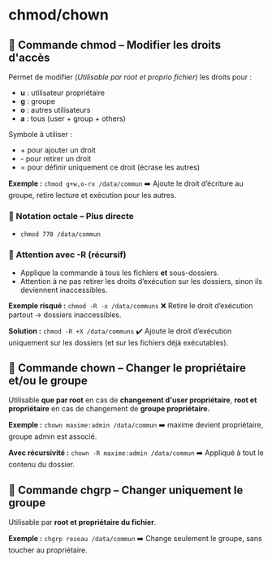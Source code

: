# chmod/chown

## **🔧 Commande chmod – Modifier les droits d'accès**

Permet de modifier (*Utilisable par root et proprio fichier*) les droits pour :

- **u** : utilisateur propriétaire
- **g** : groupe
- **o** : autres utilisateurs
- **a** : tous (user + group + others)

Symbole à utiliser :

- \+ pour ajouter un droit
- \- pour retirer un droit
- = pour définir uniquement ce droit (écrase les autres)

**Exemple :** `chmod g+w,o-rx /data/commun` ➡️ Ajoute le droit d’écriture au groupe, retire lecture et exécution pour les autres.

### **🔢 Notation octale – Plus directe**
- `chmod 770 /data/commun`



### **🔁 Attention avec -R (récursif)**

- Applique la commande à tous les fichiers **et** sous-dossiers.
- Attention à ne pas retirer les droits d’exécution sur les dossiers, sinon ils deviennent inaccessibles.

**Exemple risqué :** `chmod -R -x /data/communs` ❌ Retire le droit d’exécution partout → dossiers inaccessibles.

**Solution :** `chmod -R +X /data/communs` ✔️ Ajoute le droit d’exécution uniquement sur les dossiers (et sur les fichiers déjà exécutables).



## **👑 Commande chown – Changer le propriétaire et/ou le groupe**

Utilisable **que par root** en cas de **changement d'user propriétaire**, **root et propriétaire** en cas de changement de **groupe propriétaire.**

**Exemple :** `chown maxime:admin /data/commun` ➡️ maxime devient propriétaire, groupe admin est associé.

**Avec récursivité :** `chown -R maxime:admin /data/commun` ➡️ Appliqué à tout le contenu du dossier.



## **👥 Commande chgrp – Changer uniquement le groupe**

Utilisable par **root et propriétaire du fichier**.

**Exemple :** `chgrp reseau /data/commun` ➡️ Change seulement le groupe, sans toucher au propriétaire.


